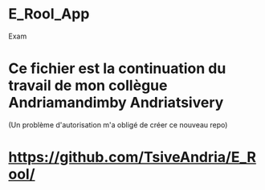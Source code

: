 # E_Rool_App
Exam
# Ce fichier est la continuation du travail de mon collègue Andriamandimby Andriatsivery
(Un problème d'autorisation m'a obligé de créer ce nouveau repo)
# https://github.com/TsiveAndria/E_Rool/
